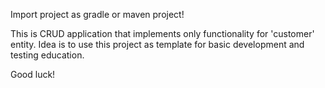 Import project as gradle or maven project!

This is CRUD application that implements only functionality for 'customer' entity. Idea is to use this project as template for basic development and testing
education.

Good luck!
